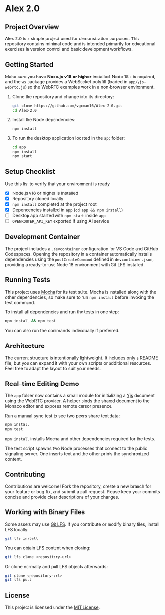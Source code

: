 # Alex 2.0

## Project Overview

Alex 2.0 is a simple project used for demonstration purposes. This repository contains minimal code and is intended primarily for educational exercises in version control and basic development workflows.

## Getting Started

Make sure you have **Node.js v18 or higher** installed. Node 18+ is required,
and the `ws` package provides a WebSocket polyfill (loaded in
`app/yjs-webrtc.js`) so the WebRTC examples work in a non-browser environment.

1. Clone the repository and change into its directory:
   ```bash
   git clone https://github.com/vgcman16/Alex-2.0.git
   cd Alex-2.0
   ```
2. Install the Node dependencies:
   ```bash
   npm install
   ```

3. To run the desktop application located in the `app` folder:
   ```bash
   cd app
   npm install
   npm start
   ```

## Setup Checklist

Use this list to verify that your environment is ready:

- [x] Node.js v18 or higher is installed
- [x] Repository cloned locally
- [x] `npm install` completed at the project root
- [x] Dependencies installed in `app` (`cd app && npm install`)
- [ ] Desktop app started with `npm start` inside `app`
- [ ] `OPENROUTER_API_KEY` exported if using AI service

## Development Container

The project includes a `.devcontainer` configuration for VS Code and GitHub Codespaces.
Opening the repository in a container automatically installs dependencies using
the `postCreateCommand` defined in `devcontainer.json`, providing a ready-to-use
Node 18 environment with Git LFS installed.

## Running Tests

This project uses [Mocha](https://mochajs.org/) for its test suite. Mocha is
installed along with the other dependencies, so make sure to run `npm install`
before invoking the test command.

To install all dependencies and run the tests in one step:

```bash
npm install && npm test
```

You can also run the commands individually if preferred.

## Architecture

The current structure is intentionally lightweight. It includes only a README file, but you can expand it with your own scripts or additional resources. Feel free to adapt the layout to suit your needs.

## Real-time Editing Demo

The `app` folder now contains a small module for initializing a [Yjs](https://yjs.dev/) document using the WebRTC provider. A helper binds the shared document to the Monaco editor and exposes remote cursor presence.

Run a manual sync test to see two peers share text data:

```bash
npm install
npm test
```

`npm install` installs Mocha and other dependencies required for the tests.

The test script spawns two Node processes that connect to the public signaling server. One inserts text and the other prints the synchronized content.

## Contributing

Contributions are welcome! Fork the repository, create a new branch for your feature or bug fix, and submit a pull request. Please keep your commits concise and provide clear descriptions of your changes.

## Working with Binary Files

Some assets may use [Git LFS](https://git-lfs.com/). If you contribute or modify binary files, install LFS locally:

```bash
git lfs install
```

You can obtain LFS content when cloning:

```bash
git lfs clone <repository-url>
```

Or clone normally and pull LFS objects afterwards:

```bash
git clone <repository-url>
git lfs pull
```


## License

This project is licensed under the [MIT License](LICENSE).
